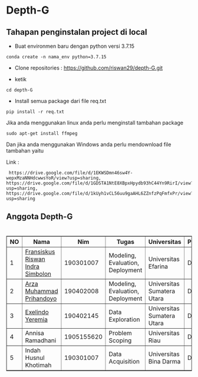 # Depth-G
## Tahapan penginstalan project di local

* Buat environmen baru dengan python versi 3.7.15
```
conda create -n nama_env python=3.7.15 
```
* Clone repositories : https://github.com/riswan29/depth-G.git

* ketik 

```
cd depth-G 
```

* Install semua package dari file req.txt 
```
pip install -r req.txt
```

<p>Jika anda menggunakan linux anda perlu menginstall tambahan package</p>

```
sudo apt-get install ffmpeg
```


<p>Dan jika anda menggunakan Windows anda perlu mendownload file tambahan yaitu </p>
Link :

```
 https://drive.google.com/file/d/1EKWSDmn46sw4Y-wepxMzaNNHdcwwsYoR/view?usp=sharing, https://drive.google.com/file/d/1GDSTA1NtE8XBpxHpydb93hC44Yn9RirI/view?usp=sharing, https://drive.google.com/file/d/1kUyh1vCL56uu9gaAHL6ZZnfzPqFmfxPr/view?usp=sharing
```


## Anggota Depth-G 
#
<table border=>
<thead>
<th>NO</th>
<th>Nama</th>
<th>Nim</th>
<th>Tugas</th>
<th>Universitas</th>
<th>Progress</th>
</thead>
<tbody>
<tr>
<td>1</td>
<td><a href='https://github.com/riswan29/'>Fransiskus Riswan Indra Simbolon</a></td>
<td>190301007</td>
<td>Modeling, Evaluation, Deployment</td>
<td>Universitas Efarina</td>
<td>Done</td>
</tr>
<tr>
<td>2</td>
<td><a href='https://github.com/unholllyname'>Arza Muhammad Prihandoyo</a></td>
<td>190402008</td>
<td>Modeling, Evaluation, Deployment</td>
<td>Universitas Sumatera Utara</td>
<td>Done</td>
</tr>
<tr>
<td>3</td>
<td><a href='https://github.com/exelindot'>Exelindo Yeremia<a></td>
<td>190402145</td>
<td>Data Exploration</td>
<td>Universitas Sumatera Utara</td>
<td>Done</td>
</tr>
<tr>
<td>4</td>
<td>Annisa Ramadhani</td>
<td>1905155620</td>
<td>Problem Scoping</td>
<td>Universitas Riau</td>
<td>Done</td>
</tr>
<tr>
<td>5</td>
<td>Indah Husnul Khotimah</td>
<td>190301007</td>
<td>Data Acquisition</td>
<td>Universitas Bina Darma</td>
<td>Done</td>
</tr>
</tbody>
</table>
